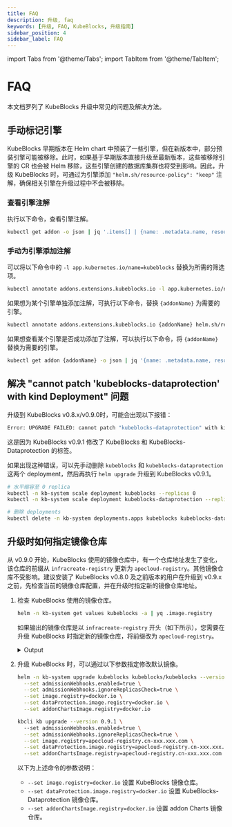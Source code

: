 ```yaml
---
title: FAQ
description: 升级, faq
keywords: [升级, FAQ, KubeBlocks, 升级指南]
sidebar_position: 4
sidebar_label: FAQ
---
```


import Tabs from '@theme/Tabs';
import TabItem from '@theme/TabItem';

# FAQ

本文档罗列了 KubeBlocks 升级中常见的问题及解决方法。

## 手动标记引擎

KubeBlocks 早期版本在 Helm chart 中预装了一些引擎，但在新版本中，部分预装引擎可能被移除。此时，如果基于早期版本直接升级至最新版本，这些被移除引擎的 CR 也会被 Helm 移除，这些引擎创建的数据库集群也将受到影响。因此，升级 KubeBlocks 时，可通过为引擎添加 `"helm.sh/resource-policy": "keep"` 注解，确保相关引擎在升级过程中不会被移除。

### 查看引擎注解

执行以下命令，查看引擎注解。

```bash
kubectl get addon -o json | jq '.items[] | {name: .metadata.name, resource_policy: .metadata.annotations["helm.sh/resource-policy"]}'
```

### 手动为引擎添加注解

可以将以下命令中的 `-l app.kubernetes.io/name=kubeblocks` 替换为所需的筛选项。

```bash
kubectl annotate addons.extensions.kubeblocks.io -l app.kubernetes.io/name=kubeblocks helm.sh/resource-policy=keep
```

如果想为某个引擎单独添加注解，可执行以下命令，替换 `{addonName}` 为需要的引擎。

```bash
kubectl annotate addons.extensions.kubeblocks.io {addonName} helm.sh/resource-policy=keep
```

如果想查看某个引擎是否成功添加了注解，可以执行以下命令，将 `{addonName}` 替换为需要的引擎。

```bash
kubectl get addon {addonName} -o json | jq '{name: .metadata.name, resource_policy: .metadata.annotations["helm.sh/resource-policy"]}'
```

## 解决 "cannot patch 'kubeblocks-dataprotection' with kind Deployment" 问题

升级到 KubeBlocks v0.8.x/v0.9.0时，可能会出现以下报错：

```bash
Error: UPGRADE FAILED: cannot patch "kubeblocks-dataprotection" with kind Deployment: Deployment.apps "kubeblocks-dataprotection" is invalid: spec.selector: Invalid value: v1.LabelSelector{MatchLabels:map[string]string{"app.kubernetes.io/component":"dataprotection", "app.kubernetes.io/instance":"kubeblocks", "app.kubernetes.io/name":"kubeblocks"}, MatchExpressions:[]v1.LabelSelectorRequirement(nil)}: field is immutable && cannot patch "kubeblocks" with kind Deployment: Deployment.apps "kubeblocks" is invalid: spec.selector: Invalid value: v1.LabelSelector{MatchLabels:map[string]string{"app.kubernetes.io/component":"apps", "app.kubernetes.io/instance":"kubeblocks", "app.kubernetes.io/name":"kubeblocks"}, MatchExpressions:[]v1.LabelSelectorRequirement(nil)}: field is immutable
```

这是因为 KubeBlocks v0.9.1 修改了 KubeBlocks 和 KubeBlocks-Dataprotection 的标签。

如果出现这种错误，可以先手动删除 `kubeblocks` 和 `kubeblocks-dataprotection` 这两个 deployment，然后再执行 `helm upgrade` 升级到 KubeBlocks v0.9.1。

```bash
# 水平缩容至 0 replica
kubectl -n kb-system scale deployment kubeblocks --replicas 0
kubectl -n kb-system scale deployment kubeblocks-dataprotection --replicas 0

# 删除 deployments
kubectl delete -n kb-system deployments.apps kubeblocks kubeblocks-dataprotection
```

## 升级时如何指定镜像仓库

从 v0.9.0 开始，KubeBlocks 使用的镜像仓库中，有一个仓库地址发生了变化，该仓库的前缀从 `infracreate-registry` 更新为 `apecloud-registry`。其他镜像仓库不受影响。建议安装了 KubeBlocks v0.8.0 及之前版本的用户在升级到 v0.9.x 之前，先检查当前的镜像仓库配置，并在升级时指定新的镜像仓库地址。

1. 检查 KubeBlocks 使用的镜像仓库。

   ```bash
   helm -n kb-system get values kubeblocks -a | yq .image.registry
   ```

   如果输出的镜像仓库是以 `infracreate-registry` 开头（如下所示），您需要在升级 KubeBlocks 时指定新的镜像仓库，将前缀改为 `apecloud-registry`。

   <details>

   <summary>Output</summary>

   ```text
   infracreate-registry.cn-xxx.xxx.com
   ```

   </details>

2. 升级 KubeBlocks 时，可以通过以下参数指定修改默认镜像。

   <Tabs>

   <TabItem value="Helm" label="Helm" default>

   ```bash
   helm -n kb-system upgrade kubeblocks kubeblocks/kubeblocks --version 0.9.1 \
     --set admissionWebhooks.enabled=true \
     --set admissionWebhooks.ignoreReplicasCheck=true \
     --set image.registry=docker.io \
     --set dataProtection.image.registry=docker.io \
     --set addonChartsImage.registry=docker.io
   ```

   </TabItem>

   <TabItem value="kbcli" label="kbcli">

   ```bash
   kbcli kb upgrade --version 0.9.1 \ 
     --set admissionWebhooks.enabled=true \
     --set admissionWebhooks.ignoreReplicasCheck=true \
     --set image.registry=apecloud-registry.cn-xxx.xxx.com \
     --set dataProtection.image.registry=apecloud-registry.cn-xxx.xxx.com \
     --set addonChartsImage.registry=apecloud-registry.cn-xxx.xxx.com
   ```

   </TabItem>

   </Tabs>

   以下为上述命令的参数说明：

   - `--set image.registry=docker.io` 设置 KubeBlocks 镜像仓库。
   - `--set dataProtection.image.registry=docker.io` 设置 KubeBlocks-Dataprotection 镜像仓库。
   - `--set addonChartsImage.registry=docker.io` 设置 addon Charts 镜像仓库。

